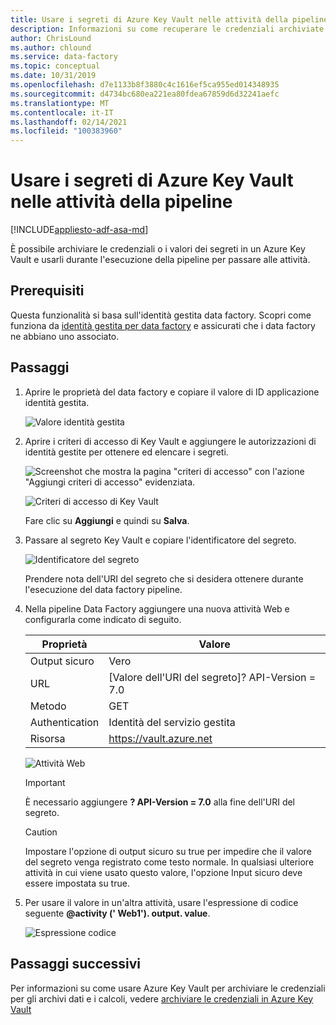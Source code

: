 ```yaml
---
title: Usare i segreti di Azure Key Vault nelle attività della pipeline
description: Informazioni su come recuperare le credenziali archiviate da Azure Key Vault e usarle durante data factory esecuzioni di pipeline.
author: ChrisLound
ms.author: chlound
ms.service: data-factory
ms.topic: conceptual
ms.date: 10/31/2019
ms.openlocfilehash: d7e1133b8f3880c4c1616ef5ca955ed014348935
ms.sourcegitcommit: d4734bc680ea221ea80fdea67859d6d32241aefc
ms.translationtype: MT
ms.contentlocale: it-IT
ms.lasthandoff: 02/14/2021
ms.locfileid: "100383960"
---
```

# <a name="use-azure-key-vault-secrets-in-pipeline-activities"></a>Usare i segreti di Azure Key Vault nelle attività della pipeline

[!INCLUDE[appliesto-adf-asa-md](includes/appliesto-adf-asa-md.md)]

È possibile archiviare le credenziali o i valori dei segreti in un Azure Key Vault e usarli durante l'esecuzione della pipeline per passare alle attività.

## <a name="prerequisites"></a>Prerequisiti

Questa funzionalità si basa sull'identità gestita data factory.  Scopri come funziona da [identità gestita per data factory](./data-factory-service-identity.md) e assicurati che i data factory ne abbiano uno associato.

## <a name="steps"></a>Passaggi

1. Aprire le proprietà del data factory e copiare il valore di ID applicazione identità gestita.

    ![Valore identità gestita](media/how-to-use-azure-key-vault-secrets-pipeline-activities/managedidentity.png)

2. Aprire i criteri di accesso di Key Vault e aggiungere le autorizzazioni di identità gestite per ottenere ed elencare i segreti.

    ![Screenshot che mostra la pagina "criteri di accesso" con l'azione "Aggiungi criteri di accesso" evidenziata.](media/how-to-use-azure-key-vault-secrets-pipeline-activities/akvaccesspolicies.png)

    ![Criteri di accesso di Key Vault](media/how-to-use-azure-key-vault-secrets-pipeline-activities/akvaccesspolicies-2.png)

    Fare clic su **Aggiungi** e quindi su **Salva**.

3. Passare al segreto Key Vault e copiare l'identificatore del segreto.

    ![Identificatore del segreto](media/how-to-use-azure-key-vault-secrets-pipeline-activities/secretidentifier.png)

    Prendere nota dell'URI del segreto che si desidera ottenere durante l'esecuzione del data factory pipeline.

4. Nella pipeline Data Factory aggiungere una nuova attività Web e configurarla come indicato di seguito.  

    |Proprietà  |Valore  |
    |---------|---------|
    |Output sicuro     |Vero         |
    |URL     |[Valore dell'URI del segreto]? API-Version = 7.0         |
    |Metodo     |GET         |
    |Authentication     |Identità del servizio gestita         |
    |Risorsa        |https://vault.azure.net       |

    ![Attività Web](media/how-to-use-azure-key-vault-secrets-pipeline-activities/webactivity.png)

    > [!IMPORTANT]
    > È necessario aggiungere **? API-Version = 7.0** alla fine dell'URI del segreto.  

    > [!CAUTION]
    > Impostare l'opzione di output sicuro su true per impedire che il valore del segreto venga registrato come testo normale.  In qualsiasi ulteriore attività in cui viene usato questo valore, l'opzione Input sicuro deve essere impostata su true.

5. Per usare il valore in un'altra attività, usare l'espressione di codice seguente **@activity (' Web1'). output. value**.

    ![Espressione codice](media/how-to-use-azure-key-vault-secrets-pipeline-activities/usewebactivity.png)

## <a name="next-steps"></a>Passaggi successivi

Per informazioni su come usare Azure Key Vault per archiviare le credenziali per gli archivi dati e i calcoli, vedere [archiviare le credenziali in Azure Key Vault](./store-credentials-in-key-vault.md)
